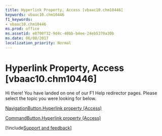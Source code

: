 ```yaml
---
title: Hyperlink Property, Access [vbaac10.chm10446]
keywords: vbaac10.chm10446
f1_keywords:
- vbaac10.chm10446
ms.prod: office
ms.assetid: e0700f32-9d4c-40bb-b4ee-24eb5370a30b
ms.date: 06/08/2017
localization_priority: Normal
---
```



# Hyperlink Property, Access [vbaac10.chm10446]

Hi there! You have landed on one of our F1 Help redirector pages. Please select the topic you were looking for below.

[NavigationButton.Hyperlink property (Access)](http://msdn.microsoft.com/library/819c9ce0-7e34-04e3-320f-4eb9e80f0d60%28Office.15%29.aspx)

[CommandButton.Hyperlink property (Access)](http://msdn.microsoft.com/library/2f5ce470-967a-450d-f661-ac1e1f370d56%28Office.15%29.aspx)

[!include[Support and feedback](~/includes/feedback-boilerplate.md)]